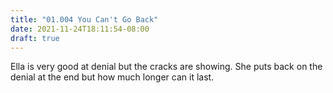 ```yaml
---
title: "01.004 You Can't Go Back"
date: 2021-11-24T18:11:54-08:00
draft: true
---
```

Ella is very good at denial but the cracks are showing. She puts back on the denial at the end but how much longer can it last.
